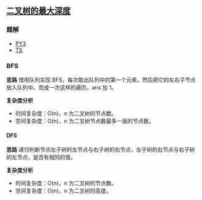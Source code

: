 ## [二叉树的最大深度](https://leetcode-cn.com/problems/maximum-depth-of-binary-tree/)

### 题解
+ [PY3](../../py3/128/104.py)
+ [TS](../../ts/128/104.ts)

### BFS
**思路**
借用队列实现 BFS，每次取出队列中的第一个元素，然后把它的左右子节点放入队列中。完成一次这样的遍历，ans 加 1。

**复杂度分析**
+ 时间复杂度：O(n)，n 为二叉树的节点数。
+ 空间复杂度：O(n)，n 为二叉树节点数最多一层的节点数。

#### DFS
**思路**
递归判断节点左子树的左节点与右子树的右节点，左子树的右节点与右子树的左节点，是否有相同的值。 

**复杂度分析**
+ 时间复杂度：O(n)，n 为二叉树的节点数。
+ 空间复杂度：O(n)，n 为二叉树的高度。